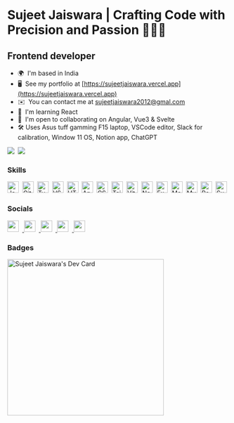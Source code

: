 # Sujeet Jaiswara | Crafting Code with Precision and Passion 👨‍💻✨

## Frontend developer
* 🌍  I'm based in India
* 🖥️  See my portfolio at [https://sujeetjaiswara.vercel.app](https://sujeetjaiswara.vercel.app)
* ✉️  You can contact me at [sujeetjaiswara2012@gmal.com](mailto:sujeetjaiswara2012@gmal.com)
* 🧠  I'm learning React
* 🤝  I'm open to collaborating on Angular, Vue3 & Svelte
* 🛠   Uses Asus tuff gamming F15 laptop, VSCode editor, Slack for calibration, Window 11 OS, Notion app, ChatGPT

<a href="https://www.github.com/sujeetjaiswara" target="_blank" rel="noreferrer"><img src="https://img.shields.io/github/followers/sujeetjaiswara?logo=github&style=for-the-badge&color=0891b2&labelColor=1c1917" /></a>
&nbsp;<a href="https://www.x.com/sujeetjaiswara" target="_blank" rel="noreferrer"><img src="https://img.shields.io/twitter/follow/sujeetjaiswara?logo=twitter&style=for-the-badge&color=0891b2&labelColor=1c1917" /></a>

### Skills
<p align="left">
  <a href="https://developer.mozilla.org/en-US/docs/Web/JavaScript" target="_blank" rel="noreferrer"><img src="https://raw.githubusercontent.com/danielcranney/readme-generator/main/public/icons/skills/javascript-colored.svg" width="26" height="26" alt="JavaScript" /></a>
  &nbsp;<a href="https://git-scm.com/" target="_blank" rel="noreferrer"><img src="https://raw.githubusercontent.com/danielcranney/readme-generator/main/public/icons/skills/git-colored.svg" width="26" height="26" alt="Git" /></a>
  &nbsp;<a href="https://www.typescriptlang.org/" target="_blank" rel="noreferrer"><img src="https://raw.githubusercontent.com/danielcranney/readme-generator/main/public/icons/skills/typescript-colored.svg" width="26" height="26" alt="TypeScript" /></a>
  &nbsp;<a href="https://www.visualstudiocode.com" target="_blank" rel="noreferrer"><img src="https://raw.githubusercontent.com/danielcranney/readme-generator/main/public/icons/skills/visualstudiocode.svg" width="26" height="26" alt="VS Code" /></a>
  &nbsp;<a href="https://developer.mozilla.org/en-US/docs/Glossary/HTML5" target="_blank" rel="noreferrer"><img src="https://raw.githubusercontent.com/danielcranney/readme-generator/main/public/icons/skills/html5-colored.svg" width="26" height="26" alt="HTML5" /></a>
<!--   &nbsp;<a href="https://vuejs.org/" target="_blank" rel="noreferrer"><img src="https://raw.githubusercontent.com/danielcranney/readme-generator/main/public/icons/skills/vuejs-colored.svg" width="26" height="26" alt="Vue" /></a> -->
<!--   &nbsp;<a href="https://nuxtjs.org/" target="_blank" rel="noreferrer"><img src="https://raw.githubusercontent.com/danielcranney/readme-generator/main/public/icons/skills/nuxtjs-colored.svg" width="26" height="26" alt="Nuxtjs" /></a> -->
  &nbsp;<a href="https://angular.dev" target="_blank" rel="noreferrer"><img src="https://raw.githubusercontent.com/danielcranney/readme-generator/main/public/icons/skills/angularjs-colored.svg" width="26" height="26" alt="Angular" /></a>
  &nbsp;<a href="https://www.w3.org/TR/CSS/#css" target="_blank" rel="noreferrer"><img src="https://raw.githubusercontent.com/danielcranney/readme-generator/main/public/icons/skills/css3-colored.svg" width="26" height="26" alt="CSS3" /></a>
  &nbsp;<a href="https://tailwindcss.com/" target="_blank" rel="noreferrer"><img src="https://raw.githubusercontent.com/danielcranney/readme-generator/main/public/icons/skills/tailwindcss-colored.svg" width="26" height="26" alt="TailwindCSS" /></a>
<!--   &nbsp;<a href="https://svelte.dev/" target="_blank" rel="noreferrer"><img src="https://raw.githubusercontent.com/danielcranney/readme-generator/main/public/icons/skills/svelte-colored.svg" width="26" height="26" alt="Svelte" /></a> -->
  &nbsp;<a href="https://vitejs.dev/" target="_blank" rel="noreferrer"><img src="https://raw.githubusercontent.com/danielcranney/readme-generator/main/public/icons/skills/vite-colored.svg" width="26" height="26" alt="Vite" /></a>
  &nbsp;<a href="https://nodejs.org/en/" target="_blank" rel="noreferrer"><img src="https://raw.githubusercontent.com/danielcranney/readme-generator/main/public/icons/skills/nodejs-colored.svg" width="26" height="26" alt="NodeJS" /></a>
  &nbsp;<a href="https://expressjs.com/" target="_blank" rel="noreferrer"><img src="https://raw.githubusercontent.com/danielcranney/readme-generator/main/public/icons/skills/express-colored-dark.svg" width="26" height="26" alt="Express" /></a>
  &nbsp;<a href="https://www.mongodb.com/" target="_blank" rel="noreferrer"><img src="https://raw.githubusercontent.com/danielcranney/readme-generator/main/public/icons/skills/mongodb-colored.svg" width="26" height="26" alt="MongoDB" /></a>
  &nbsp;<a href="https://www.mysql.com/" target="_blank" rel="noreferrer"><img src="https://raw.githubusercontent.com/danielcranney/readme-generator/main/public/icons/skills/mysql-colored.svg" width="26" height="26" alt="MySQL" /></a>
  &nbsp;<a href="https://render.com/" target="_blank" rel="noreferrer"><img src="https://raw.githubusercontent.com/danielcranney/readme-generator/main/public/icons/skills/render-colored.svg" width="26" height="26" alt="Render" /></a>
  &nbsp;<a href="https://supabase.io/" target="_blank" rel="noreferrer"><img src="https://raw.githubusercontent.com/danielcranney/readme-generator/main/public/icons/skills/supabase-colored.svg" width="26" height="26" alt="Supabase" /></a>
</p>

### Socials
<p align="left">
  <a href="https://www.github.com/sujeetjaiswara" target="_blank" rel="noreferrer"><picture>
    <source media="(prefers-color-scheme: dark)" srcset="https://raw.githubusercontent.com/danielcranney/readme-generator/main/public/icons/socials/github-dark.svg" />
    <source media="(prefers-color-scheme: light)" srcset="https://raw.githubusercontent.com/danielcranney/readme-generator/main/public/icons/socials/github.svg" />
    <img src="https://raw.githubusercontent.com/danielcranney/readme-generator/main/public/icons/socials/github.svg" width="26" height="26" /></picture></a>
&nbsp;<a href="http://www.instagram.com/sujeetjaiswara" target="_blank" rel="noreferrer"><picture>
    <source media="(prefers-color-scheme: dark)" srcset="https://raw.githubusercontent.com/danielcranney/readme-generator/main/public/icons/socials/instagram-dark.svg" />
    <source media="(prefers-color-scheme: light)" srcset="https://raw.githubusercontent.com/danielcranney/readme-generator/main/public/icons/socials/instagram.svg" />
    <img src="https://raw.githubusercontent.com/danielcranney/readme-generator/main/public/icons/socials/instagram.svg" width="26" height="26" /></picture></a>
&nbsp;<a href="https://www.linkedin.com/in/sujeetjaiswara" target="_blank" rel="noreferrer"><picture>
  <source media="(prefers-color-scheme: dark)" srcset="https://raw.githubusercontent.com/danielcranney/readme-generator/main/public/icons/socials/linkedin-dark.svg" />
  <source media="(prefers-color-scheme: light)" srcset="https://raw.githubusercontent.com/danielcranney/readme-generator/main/public/icons/socials/linkedin.svg" />
  <img src="https://raw.githubusercontent.com/danielcranney/readme-generator/main/public/icons/socials/linkedin.svg" width="26" height="26" /></picture></a>
&nbsp;<a href="https://www.x.com/sujeetjaiswara" target="_blank" rel="noreferrer"><picture>
    <source media="(prefers-color-scheme: dark)" srcset="https://raw.githubusercontent.com/danielcranney/readme-generator/main/public/icons/socials/twitter-dark.svg" />
    <source media="(prefers-color-scheme: light)" srcset="https://raw.githubusercontent.com/danielcranney/readme-generator/main/public/icons/socials/twitter.svg" />
    <img src="https://raw.githubusercontent.com/danielcranney/readme-generator/main/public/icons/socials/twitter.svg" width="26" height="26" /></picture></a>
&nbsp;<a href="https://www.threads.net/@sujeetjaiswara.dev" target="_blank" rel="noreferrer"><picture>
    <source media="(prefers-color-scheme: dark)" srcset="https://raw.githubusercontent.com/danielcranney/readme-generator/main/public/icons/socials/threads-dark.svg" />
    <source media="(prefers-color-scheme: light)" srcset="https://raw.githubusercontent.com/danielcranney/readme-generator/main/public/icons/socials/threads.svg" />
    <img src="https://raw.githubusercontent.com/danielcranney/readme-generator/main/public/icons/socials/threads.svg" width="26" height="26" /></picture></a>
</p>

### Badges
<!--<a href="https://app.daily.dev/sujeetjaiswara"><img src="https://github.com/sujeetjaiswara/sujeetjaiswara/blob/main/devcard.svg" width="300" alt="Sujeet Jaiswara's Dev Card"/></a>-->
<a href="https://app.daily.dev/sujeetjaiswara"><img src="https://api.daily.dev/devcards/v2/d797ce869b9c4cdca98d82bd90f5715a.png?type=default&r=qg0" width="356" alt="Sujeet Jaiswara's Dev Card"/></a>
